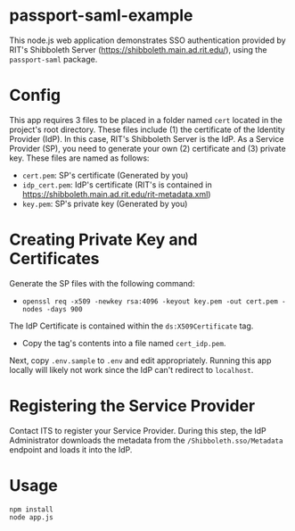 # passport-saml-example

This node.js web application demonstrates SSO authentication provided by RIT's Shibboleth Server (https://shibboleth.main.ad.rit.edu/), using the `passport-saml` package.

Config
======

This app requires 3 files to be placed in a folder named `cert` located in the project's root directory. These files include (1) the certificate  of the Identity Provider (IdP). In this case, RIT's Shibboleth Server is the IdP. As a Service Provider (SP), you need to generate your own (2) certificate and (3) private key. These files are named as follows:

- `cert.pem`: SP's certificate (Generated by you)
- `idp_cert.pem`: IdP's certificate (RIT's is contained in https://shibboleth.main.ad.rit.edu/rit-metadata.xml)
- `key.pem`: SP's private key (Generated by you)

Creating Private Key and Certificates
=====================================

Generate the SP files with the following command:
- `openssl req -x509 -newkey rsa:4096 -keyout key.pem -out cert.pem -nodes -days 900`

The IdP Certificate is contained within the `ds:X509Certificate` tag.
- Copy the tag's contents into a file named `cert_idp.pem`.

Next, copy `.env.sample` to `.env` and edit appropriately. Running this app locally will likely not work since the IdP can't redirect to `localhost`.

Registering the Service Provider
================================

Contact ITS to register your Service Provider. During this step, the IdP Administrator downloads the metadata from the `/Shibboleth.sso/Metadata` endpoint and loads it into the IdP.

Usage
=====

```
npm install
node app.js
```

